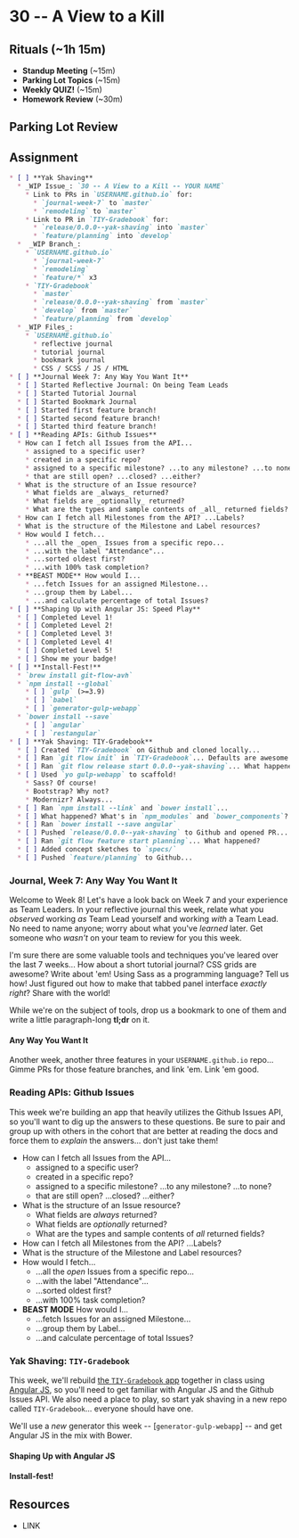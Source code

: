 # 30 -- A View to a Kill

## Rituals (~1h 15m)

* **Standup Meeting** (~15m)
* **Parking Lot Topics** (~15m)
* **Weekly QUIZ!** (~15m)
* **Homework Review** (~30m)

## Parking Lot Review

## Assignment

```markdown
* [ ] **Yak Shaving**
  * _WIP Issue_: `30 -- A View to a Kill -- YOUR NAME`
    * Link to PRs in `USERNAME.github.io` for:
      * `journal-week-7` to `master`
      * `remodeling` to `master`
    * Link to PR in `TIY-Gradebook` for:
      * `release/0.0.0--yak-shaving` into `master`
      * `feature/planning` into `develop`
  *  _WIP Branch_:
    * `USERNAME.github.io`
      * `journal-week-7`
      * `remodeling`
      * `feature/*` x3
    * `TIY-Gradebook`
      * `master`
      * `release/0.0.0--yak-shaving` from `master`
      * `develop` from `master`
      * `feature/planning` from `develop`
  * _WIP Files_:
    * `USERNAME.github.io`
      * reflective journal
      * tutorial journal
      * bookmark journal
      * CSS / SCSS / JS / HTML
* [ ] **Journal Week 7: Any Way You Want It**
  * [ ] Started Reflective Journal: On being Team Leads
  * [ ] Started Tutorial Journal
  * [ ] Started Bookmark Journal
  * [ ] Started first feature branch!
  * [ ] Started second feature branch!
  * [ ] Started third feature branch!
* [ ] **Reading APIs: Github Issues**
  * How can I fetch all Issues from the API...
    * assigned to a specific user?
    * created in a specific repo?
    * assigned to a specific milestone? ...to any milestone? ...to none?
    * that are still open? ...closed? ...either?
  * What is the structure of an Issue resource?
    * What fields are _always_ returned?
    * What fields are _optionally_ returned?
    * What are the types and sample contents of _all_ returned fields?
  * How can I fetch all Milestones from the API? ...Labels?
  * What is the structure of the Milestone and Label resources?
  * How would I fetch...
    * ...all the _open_ Issues from a specific repo...
    * ...with the label "Attendance"...
    * ...sorted oldest first?
    * ...with 100% task completion?
  * **BEAST MODE** How would I...
    * ...fetch Issues for an assigned Milestone...
    * ...group them by Label...
    * ...and calculate percentage of total Issues?
* [ ] **Shaping Up with Angular JS: Speed Play**
  * [ ] Completed Level 1!
  * [ ] Completed Level 2!
  * [ ] Completed Level 3!
  * [ ] Completed Level 4!
  * [ ] Completed Level 5!
  * [ ] Show me your badge!
* [ ] **Install-Fest!**
  * `brew install git-flow-avh`
  * `npm install --global`
    * [ ] `gulp` (>=3.9)
    * [ ] `babel`
    * [ ] `generator-gulp-webapp`
  * `bower install --save`
    * [ ] `angular`
    * [ ] `restangular`
* [ ] **Yak Shaving: TIY-Gradebook**
  * [ ] Created `TIY-Gradebook` on Github and cloned locally...
  * [ ] Ran `git flow init` in `TIY-Gradebook`... Defaults are awesome.
  * [ ] Ran `git flow release start 0.0.0--yak-shaving`... What happened?
  * [ ] Used `yo gulp-webapp` to scaffold!
    * Sass? Of course!
    * Bootstrap? Why not?
    * Modernizr? Always...
  * [ ] Ran `npm install --link` and `bower install`...
  * [ ] What happened? What's in `npm_modules` and `bower_components`?
  * [ ] Ran `bower install --save angular`
  * [ ] Pushed `release/0.0.0--yak-shaving` to Github and opened PR...
  * [ ] Ran `git flow feature start planning`... What happened?
  * [ ] Added concept sketches to `specs/`
  * [ ] Pushed `feature/planning` to Github...
```

### Journal, Week 7: Any Way You Want It

Welcome to Week 8! Let's have a look back on Week 7 and your experience as Team Leaders. In your reflective journal this week, relate what you _observed_ working _as_ Team Lead yourself and working _with_ a Team Lead. No need to name anyone; worry about what you've _learned_ later. Get someone who _wasn't_ on your team to review for you this week.

I'm sure there are some valuable tools and techniques you've leared over the last 7 weeks... How about a short tutorial journal? CSS grids are awesome? Write about 'em! Using Sass as a programming language? Tell us how! Just figured out how to make that tabbed panel interface _exactly right_? Share with the world!

While we're on the subject of tools, drop us a bookmark to one of them and write a little paragraph-long **tl;dr** on it.

#### Any Way You Want It

Another week, another three features in your `USERNAME.github.io` repo... Gimme PRs for those feature branches, and link 'em. Link 'em good.

### Reading APIs: Github Issues

This week we're building an app that heavily utilizes the Github Issues API, so you'll want to dig up the answers to these questions. Be sure to pair and group up with others in the cohort that are better at reading the docs and force them to _explain_ the answers... don't just take them!

  * How can I fetch all Issues from the API...
    * assigned to a specific user?
    * created in a specific repo?
    * assigned to a specific milestone? ...to any milestone? ...to none?
    * that are still open? ...closed? ...either?
  * What is the structure of an Issue resource?
    * What fields are _always_ returned?
    * What fields are _optionally_ returned?
    * What are the types and sample contents of _all_ returned fields?
  * How can I fetch all Milestones from the API? ...Labels?
  * What is the structure of the Milestone and Label resources?
  * How would I fetch...
    * ...all the _open_ Issues from a specific repo...
    * ...with the label "Attendance"...
    * ...sorted oldest first?
    * ...with 100% task completion?
  * **BEAST MODE** How would I...
    * ...fetch Issues for an assigned Milestone...
    * ...group them by Label...
    * ...and calculate percentage of total Issues?

### Yak Shaving: `TIY-Gradebook`

This week, we'll rebuild [the `TIY-Gradebook` app](http://theironyard--orlando.github.io/TIY-Gradebook/) together in class using [Angular JS](http://angularjs.org), so you'll need to get familiar with Angular JS and the Github Issues API. We also need a place to play, so start yak shaving in a new repo called `TIY-Gradebook`... everyone should have one.

We'll use a _new_ generator this week -- [`generator-gulp-webapp`] -- and get Angular JS in the mix with Bower.

#### Shaping Up with Angular JS

#### Install-fest!


## Resources

* LINK

